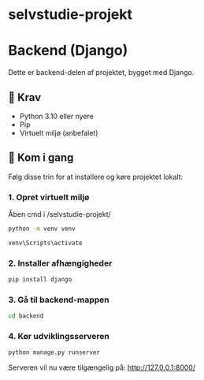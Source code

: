 # selvstudie-projekt

# Backend (Django)

Dette er backend-delen af projektet, bygget med Django.

## 🧰 Krav

- Python 3.10 eller nyere
- Pip
- Virtuelt miljø (anbefalet)

## 🚀 Kom i gang

Følg disse trin for at installere og køre projektet lokalt:

### 1. Opret virtuelt miljø
Åben cmd i /selvstudie-projekt/

```sh
python -m venv venv
```

```sh
venv\Scripts\activate
```

### 2. Installer afhængigheder

```sh
pip install django
```

### 3. Gå til backend-mappen

```sh
cd backend
```

### 4. Kør udviklingsserveren
```sh
python manage.py runserver
```

Serveren vil nu være tilgængelig på:
http://127.0.0.1:8000/
